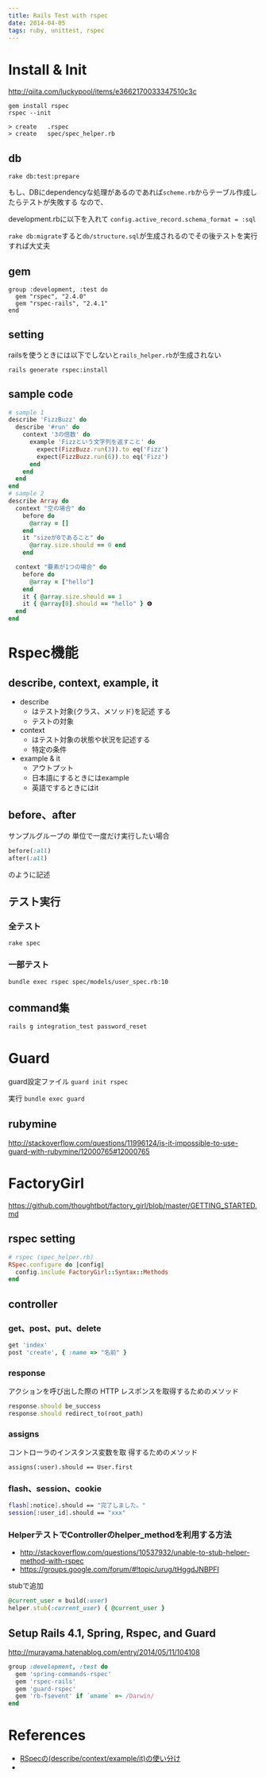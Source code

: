 ```yaml
---
title: Rails Test with rspec
date: 2014-04-05
tags: ruby, unittest, rspec
---
```



# Install & Init

<http://qiita.com/luckypool/items/e3662170033347510c3c>

```
gem install rspec
rspec --init

> create   .rspec
> create   spec/spec_helper.rb
```



## db

`rake db:test:prepare`

もし、DBにdependencyな処理があるのであれば`scheme.rb`からテーブル作成したらテストが失敗する
なので、

development.rbに以下を入れて
`config.active_record.schema_format = :sql`

`rake db:migrate`すると`db/structure.sql`が生成されるのでその後テストを実行すれば大丈夫

## gem

```
group :development, :test do
  gem "rspec", "2.4.0"
  gem "rspec-rails", "2.4.1"
end
```

## setting

railsを使うときには以下でしないと`rails_helper.rb`が生成されない

```
rails generate rspec:install
```


## sample code

```ruby
# sample 1
describe 'FizzBuzz' do
  describe '#run' do
    context '3の倍数' do
      example 'Fizzという文字列を返すこと' do
        expect(FizzBuzz.run(3)).to eq('Fizz')
        expect(FizzBuzz.run(6)).to eq('Fizz')
      end
    end
  end
end
# sample 2
describe Array do
  context "空の場合" do
    before do
      @array = []
    end
    it "sizeが0であること" do
      @array.size.should == 0 end
    end

  context "要素が1つの場合" do
    before do
      @array = ["hello"]
    end
    it { @array.size.should == 1
    it { @array[0].should == "hello" } ❻
  end
end
```

# Rspec機能

## describe, context, example, it

+ describe
  + はテスト対象(クラス、メソッド)を記述 する
  + テストの対象
+ context
  + はテスト対象の状態や状況を記述する
  + 特定の条件
+ example & it
  + アウトプット
  + 日本語にするときにはexample
  + 英語でするときにはit

## before、after

サンプルグループの 単位で一度だけ実行したい場合

```rb
before(:all)
after(:all)
```
のように記述


## テスト実行

### 全テスト

`rake spec`

### 一部テスト

`bundle exec rspec spec/models/user_spec.rb:10`


## command集

```sh
rails g integration_test password_reset
```

# Guard

guard設定ファイル
`guard init rspec`

実行
`bundle exec guard`

## rubymine

<http://stackoverflow.com/questions/11996124/is-it-impossible-to-use-guard-with-rubymine/12000765#12000765>

# FactoryGirl

<https://github.com/thoughtbot/factory_girl/blob/master/GETTING_STARTED.md>

## rspec setting

```rb
# rspec (spec_helper.rb)
RSpec.configure do |config|
  config.include FactoryGirl::Syntax::Methods
end

```

## controller

### get、post、put、delete

```ruby
get 'index'
post 'create', { :name => "名前" }
```

### response

アクションを呼び出した際の HTTP レスポンスを取得するためのメソッド

```ruby
response.should be_success
response.should redirect_to(root_path)
```

### assigns

コントローラのインスタンス変数を取 得するためのメソッド

`assigns(:user).should == User.first`

###  flash、session、cookie

```sh
flash[:notice].should == "完了しました。"
session[:user_id].should == "xxx"
```

### HelperテストでControllerのhelper_methodを利用する方法

* <http://stackoverflow.com/questions/10537932/unable-to-stub-helper-method-with-rspec>
* <https://groups.google.com/forum/#!topic/urug/tHggdJNBPFI>

stubで追加

```rb
@current_user = build(:user)
helper.stub(:current_user) { @current_user }
```


## Setup Rails 4.1, Spring, Rspec, and Guard

<http://murayama.hatenablog.com/entry/2014/05/11/104108>

```rb
group :development, :test do
  gem 'spring-commands-rspec'
  gem 'rspec-rails'
  gem 'guard-rspec'
  gem 'rb-fsevent' if `uname` =~ /Darwin/
end
```

# References

+ [RSpecの(describe/context/example/it)の使い分け](http://qiita.com/uchiko/items/d34c5d1298934252f58f)
+ [](http://betterspecs.org/jp/)
